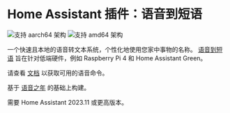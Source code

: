 # Home Assistant 插件：语音到短语

![支持 aarch64 架构][aarch64-shield] ![支持 amd64 架构][amd64-shield]

一个快速且本地的语音转文本系统，个性化地使用您家中事物的名称。
[语音到短语](https://github.com/OHF-voice/speech-to-phrase) 旨在针对低端硬件，例如 Raspberry Pi 4 和 Home Assistant Green。

请查看 [文档](http://github.com/OHF-voice/speech-to-phrase) 以获取可用的语音命令。

基于 [语音之年](https://www.home-assistant.io/blog/2022/12/20/year-of-voice/) 的基础上构建。

需要 Home Assistant 2023.11 或更高版本。

[aarch64-shield]: https://img.shields.io/badge/aarch64-yes-green.svg
[amd64-shield]: https://img.shields.io/badge/amd64-yes-green.svg
[armv7-shield]: https://img.shields.io/badge/armv7-no-red.svg
[armhf-shield]: https://img.shields.io/badge/armhf-no-red.svg
[i386-shield]: https://img.shields.io/badge/i386-no-red.svg
